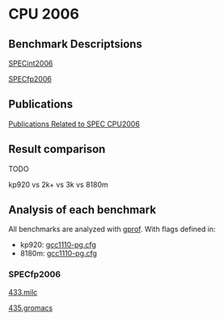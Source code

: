 # CPU 2006

## Benchmark Descriptsions

[SPECint2006](https://www.spec.org/cpu2006/CINT2006/)

[SPECfp2006](https://www.spec.org/cpu2006/CFP2006/)

## Publications

[Publications Related to SPEC CPU2006](https://www.spec.org/cpu2006/publications/)

## Result comparison

TODO

kp920 vs 2k+ vs 3k vs 8180m

## Analysis of each benchmark

All benchmarks are analyzed with [gprof](https://sourceware.org/binutils/docs/gprof/).
With flags defined in:

- kp920: [gcc1110-pg.cfg](https://xkfan.github.io/benchmarks/spec/gprof-info/cpu2006/kp920/gprof-info/gcc1110-pg.cfg)
- 8180m: [gcc1110-pg.cfg](https://xkfan.github.io/benchmarks/spec/gprof-info/cpu2006/8180m/gprof-info/gcc1110-pg.cfg)

### SPECfp2006

[433.milc](https://xkfan.github.io/benchmarks/spec/cpu2006/fp/433.milc)

[435.gromacs](https://xkfan.github.io/benchmarks/spec/cpu2006/fp/435.gromacs)
